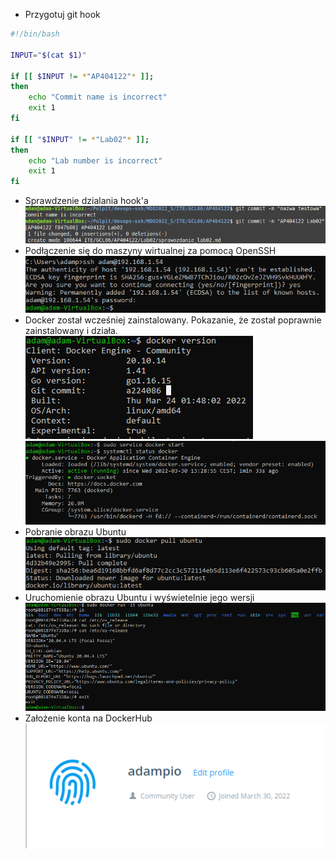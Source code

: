 * Przygotuj git hook
```bash
#!/bin/bash

INPUT="$(cat $1)"

if [[ $INPUT != *"AP404122"* ]];
then
	echo "Commit name is incorrect"
	exit 1
fi

if [[ "$INPUT" != *"Lab02"* ]];
then
	echo "Lab number is incorrect"
	exit 1
fi
```
* Sprawdzenie dzialania hook'a
![Screen2](ob2.png)
* Podłączenie się do maszyny wirtualnej za pomocą OpenSSH
![Screen3](ob3.PNG)
* Docker został wcześniej zainstalowany. Pokazanie, że został poprawnie zainstalowany i działa.
![Screen4](ob4.PNG)
![Screen5](ob5.PNG)
* Pobranie obrazu Ubuntu\
![Screen6](ob6.PNG)
* Uruchomienie obrazu Ubuntu i wyświetelnie jego wersji
![Screen7](ob7.PNG)
* Założenie konta na DockerHub\
![Screen8](ob8.png)